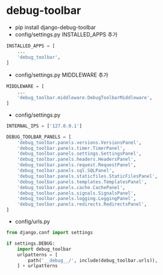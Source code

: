 # debug-toolbar
- pip install django-debug-toolbar
- config/settings.py INSTALLED_APPS 추가
```python
INSTALLED_APPS = [
    ...
    'debug_toolbar',
]
```
- config/settings.py MIDDLEWARE 추가
```python
MIDDLEWARE = [
    ...
    'debug_toolbar.middleware.DebugToolbarMiddleware',
]
```
- config/settings.py
```python
INTERNAL_IPS = ['127.0.0.1']

DEBUG_TOOLBAR_PANELS = [
    'debug_toolbar.panels.versions.VersionsPanel',
    'debug_toolbar.panels.timer.TimerPanel',
    'debug_toolbar.panels.settings.SettingsPanel',
    'debug_toolbar.panels.headers.HeadersPanel',
    'debug_toolbar.panels.request.RequestPanel',
    'debug_toolbar.panels.sql.SQLPanel',
    'debug_toolbar.panels.staticfiles.StaticFilesPanel',
    'debug_toolbar.panels.templates.TemplatesPanel',
    'debug_toolbar.panels.cache.CachePanel',
    'debug_toolbar.panels.signals.SignalsPanel',
    'debug_toolbar.panels.logging.LoggingPanel',
    'debug_toolbar.panels.redirects.RedirectsPanel',
]
```
- config/urls.py
```python
from django.conf import settings

if settings.DEBUG:
    import debug_toolbar
    urlpatterns = [
        path('__debug__/', include(debug_toolbar.urls)),
    ] + urlpatterns
```
